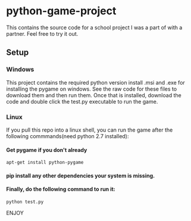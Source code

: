 # python-game-project
This contains the source code for a school project I was a part of with a partner. Feel free to try it out.

## Setup

### Windows
  This project contains the required python version install .msi and .exe for installing the pygame on windows. See the raw code for these files to download them and then run them. Once that is installed, download the code and double click the test.py executable to run the game.
### Linux
  If you pull this repo into a linux shell, you can run the game after the following commmands(need python 2.7 installed):
  
#### Get pygame if you don't already
    apt-get install python-pygame
  
#### pip install any other dependencies your system is missing.
  
#### Finally, do the following command to run it:
  `python test.py` 
  
ENJOY
